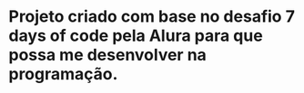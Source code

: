 <h1> Projeto criado com base no desafio 7 days of code pela Alura para que possa me desenvolver na programação.<h1>
